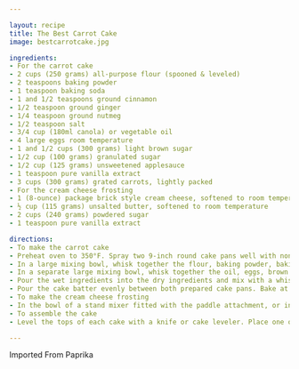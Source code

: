```yaml
---

layout: recipe
title: The Best Carrot Cake
image: bestcarrotcake.jpg

ingredients:
- For the carrot cake
- 2 cups (250 grams) all-purpose flour (spooned & leveled)
- 2 teaspoons baking powder
- 1 teaspoon baking soda
- 1 and 1/2 teaspoons ground cinnamon
- 1/2 teaspoon ground ginger
- 1/4 teaspoon ground nutmeg
- 1/2 teaspoon salt
- 3/4 cup (180ml canola) or vegetable oil
- 4 large eggs room temperature
- 1 and 1/2 cups (300 grams) light brown sugar
- 1/2 cup (100 grams) granulated sugar
- 1/2 cup (125 grams) unsweetened applesauce
- 1 teaspoon pure vanilla extract
- 3 cups (300 grams) grated carrots, lightly packed
- For the cream cheese frosting
- 1 (8-ounce) package brick style cream cheese, softened to room temperature
- ½ cup (115 grams) unsalted butter, softened to room temperature
- 2 cups (240 grams) powdered sugar
- 1 teaspoon pure vanilla extract

directions:
- To make the carrot cake
- Preheat oven to 350°F. Spray two 9-inch round cake pans well with non stick cooking spray (you can also line the bottom of each pan with parchment paper for easier removal) and set aside.
- In a large mixing bowl, whisk together the flour, baking powder, baking soda, cinnamon, ginger, nutmeg, and salt until well combined. Set aside.
- In a separate large mixing bowl, whisk together the oil, eggs, brown sugar, granulated sugar, applesauce, and vanilla extract until fully combined. Add the grated carrots into the wet ingredients and mix until well combined.
- Pour the wet ingredients into the dry ingredients and mix with a whisk or rubber spatula until just combined, making sure not to over mix the batter.
- Pour the cake batter evenly between both prepared cake pans. Bake at 350°F for 30-35 minutes or until the tops of the cakes are set and a toothpick inserted into the center of each one comes out clean. Remove from the oven, transfer to a wire rack, and allow to cool in the pans for about 20-25 minutes. Once the cakes have cooled, remove from the pans and return the cakes to the wire rack to finish cooling.
- To make the cream cheese frosting
- In the bowl of a stand mixer fitted with the paddle attachment, or in a large mixing bowl using a hand-held mixer, beat the cream cheese until smooth. Add the butter and mix for about 30 seconds-1 minute until well combined and smooth. Add in the powdered sugar and vanilla extract and continue mixing until fully combined, scraping down the sides of the bowl as needed.
- To assemble the cake
- Level the tops of each cake with a knife or cake leveler. Place one of the cakes on a cake stand, top with a little over 1/2 cup of the frosting, and smooth it out into one even layer. Place the other cake on top and use the remaining frosting to frost the top and sides of the cake. Top with pecans or other toppings of choice if desired.

---
```

Imported From Paprika